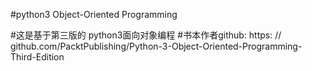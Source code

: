 #python3 Object-Oriented Programming

#这是基于第三版的 python3面向对象编程 
#书本作者github: https: // github.com/PacktPublishing/Python-3-Object-Oriented-Programming-Third-Edition




